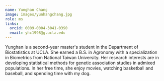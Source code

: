 ```yaml
---
name: Yunghan Chang
image: images/yunhangchang.jpg
role: ms
links:
  orcid: 0009-0004-3041-0390
  email: yhc1998@g.ucla.edu
---
```


Yunghan is a second-year master's student in the Department of Biostatistics at UCLA. She earned a B.S. in Agronomy with a specialization in Biometrics from National Taiwan University. Her research interests are in developing statistical methods for genetic association studies in admixed populations. In her free time, she enjoy movies, watching basketball and baseball, and spending time with my dog.
